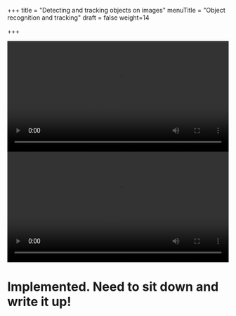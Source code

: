 +++
title = "Detecting and tracking objects on images"
menuTitle = "Object recognition and tracking"
draft = false
weight=14

+++

<center><video controls src="/images/ai/objecttracking.mp4" autoplay loop width=100%></video></center>
<center><video controls src="/images/ai/bigtracking.mp4" autoplay loop width=100%></video></center>


# Implemented. Need to sit down and write it up!

